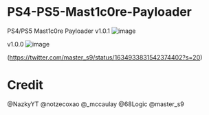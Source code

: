 # PS4-PS5-Mast1c0re-Payloader

PS4/PS5 Mast1c0re Payloader v1.0.1
![image](https://user-images.githubusercontent.com/49209220/223389778-4a06169d-f981-4509-a404-c82cb27efa4b.png)


v1.0.0
![image](https://user-images.githubusercontent.com/49209220/223209757-31ca095f-91b9-4a8d-a47a-cc1d1925e0e1.png)





(https://twitter.com/master_s9/status/1634933831542374402?s=20)


# Credit
@NazkyYT
@notzecoxao
@_mccaulay
@68Logic
@master_s9

